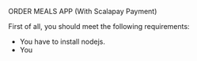 ORDER MEALS APP (With Scalapay Payment)

First of all, you should meet the following requirements:
* You have to install nodejs.
* You 


